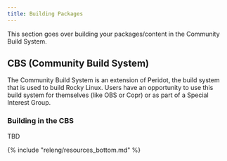 ```yaml
---
title: Building Packages
---
```


This section goes over building your packages/content in the Community Build System.

## CBS (Community Build System)

The Community Build System is an extension of Peridot, the build system that is used to build Rocky Linux. Users have an opportunity to use this build system for themselves (like OBS or Copr) or as part of a Special Interest Group.

### Building in the CBS

TBD

{% include "releng/resources_bottom.md" %}

